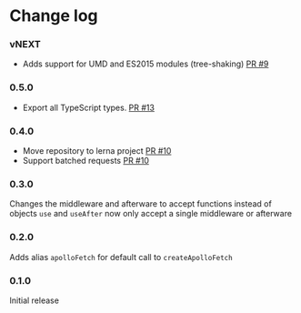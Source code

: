 # Change log

### vNEXT

- Adds support for UMD and ES2015 modules (tree-shaking) [PR #9](https://github.com/apollographql/apollo-fetch/pull/9)

### 0.5.0

- Export all TypeScript types. [PR #13](https://github.com/apollographql/apollo-fetch/pull/13)

### 0.4.0

- Move repository to lerna project [PR #10](https://github.com/apollographql/apollo-fetch/pull/10)
- Support batched requests [PR #10](https://github.com/apollographql/apollo-fetch/pull/10)

### 0.3.0

Changes the middleware and afterware to accept functions instead of objects
`use` and `useAfter` now only accept a single middleware or afterware

### 0.2.0

Adds alias `apolloFetch` for default call to `createApolloFetch`

### 0.1.0

Initial release
